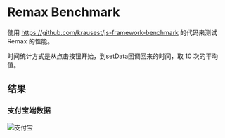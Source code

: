 # Remax Benchmark

使用 https://github.com/krausest/js-framework-benchmark 的代码来测试 Remax 的性能。

时间统计方式是从点击按钮开始，到setData回调回来的时间，取 10 次的平均值。

## 结果

### 支付宝端数据

![支付宝](https://gw.alipayobjects.com/mdn/rms_a6d2d8/afts/img/A*eo3CRp3F478AAAAAAAAAAABkARQnAQ)
